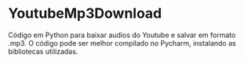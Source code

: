 # YoutubeMp3Download
Código em Python para baixar audios do Youtube e salvar em formato .mp3.
O código pode ser melhor compilado no Pycharm, instalando as bibliotecas utilizadas.
